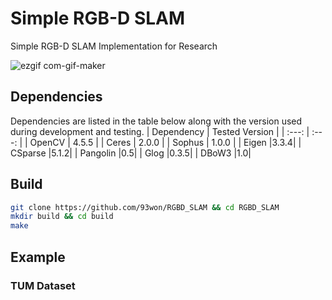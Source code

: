 # Simple RGB-D SLAM

Simple RGB-D SLAM Implementation for Research

![ezgif com-gif-maker](https://user-images.githubusercontent.com/38591115/158515838-904e531b-7d5b-45fc-9b31-103a468827a1.gif)

## Dependencies
Dependencies are listed in the table below along with the version used during development and testing.
| Dependency    | Tested Version |
| :---:         | :---:  |
| OpenCV        | 4.5.5  |
| Ceres         | 2.0.0  |
| Sophus        | 1.0.0  |
| Eigen         |3.3.4|
| CSparse       |5.1.2|
| Pangolin      |0.5|
| Glog          |0.3.5|
| DBoW3          |1.0|

## Build
```Bash
git clone https://github.com/93won/RGBD_SLAM && cd RGBD_SLAM
mkdir build && cd build
make
```

## Example
### TUM Dataset
